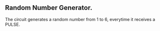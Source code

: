 ## Random Number Generator. 

The circuit generates a random number from 1 to 6, everytime it receives a PULSE.  
